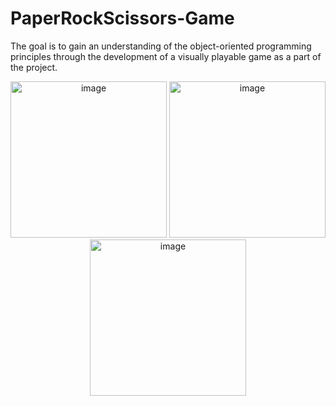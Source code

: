 # PaperRockScissors-Game
The goal is to gain an understanding of the object-oriented programming principles through the development of a visually playable game as a part of the project.
<p align="center">
  <img width="250" src="https://user-images.githubusercontent.com/130709461/236064764-3cdd8b12-da16-4df2-80f4-f39e39b83482.png" alt="image">
  <img width="250" src="https://user-images.githubusercontent.com/130709461/236064884-107a4102-2529-40ca-a188-087033c76c58.png" alt="image">
  <img width="250" src="https://user-images.githubusercontent.com/130709461/236065117-5a682c61-d261-4276-9cf5-d31ba50cb68a.png" alt="image">
</p>
